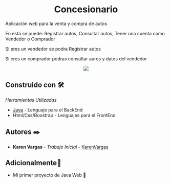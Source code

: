 <h1 align="center"> Concesionario</h1>
Aplicación web para la venta y compra de autos

En esta se puede: Registrar autos, Consultar autos, Tener una cuenta como Vendedor o Comprador

Si eres un vendedor se podra Registrar autos

Si eres un comprador podras consultar auros y datos del vendedor

<p align="center"><img src="https://www.webdevelopersnotes.com/wp-content/uploads/create-a-simple-home-page.png"/></p> 

## Construido con 🛠️

_Herramientas Utilizadas_

* [Java](https://www.java.com/es/) - Lenguaje para el BackEnd
* Html/Css/Boostrap - Lenguajes para el FrontEnd

## Autores ✒️

* **Karen Vargas** - *Trabajo Inicial* - [KarenVargas](https://github.com/Karen11Vargas)

##  Adicionalmente🎁

* Mi primer proyecto de Java Web  📢




